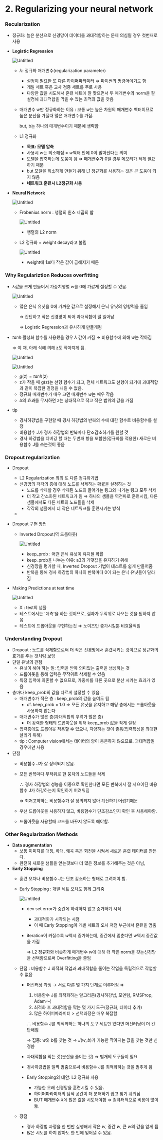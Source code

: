 # 2. Regularizing your neural network

### **Recularization**

- 정규화: 높은 분산으로 신경망이 데이터를 과대적합하는 문제 의심될 경우 첫번재로 사용
- **Logistic Regression**
    
    ![Untitled](2%20Regularizing%20your%20neural%20network%20903aee334c11432a9c20aa94d8ee4fda/Untitled.png)
    
    - $\lambda$: 정규화 매개변수(regularization parameter)
        - 설정이 필요한 또 다른 하이퍼파라미터 ⇒ 파이썬의 명령어이기도 함
        - 개발 세트 혹은 교차 검증 세트를 주로 사용
        - 다양한 값을 시도해서 훈련 세트에 잘 맞으면서 두 매개변수의 norm을 잘 설정해 과대적합을 막을 수 있는 최적의 값을 찾음
    - 매개변수 $w$만 정규화하는 이유 : 보통 $w$는 높은 차원의 매개변수 벡터이므로 높은 분산을 가질때 많은 매개변수를 가짐.
        
        but, b는 하나의 매개변수이기 때문에 생략함
        
    - L1 정규화
        - **목표: 모델 압축**
        - 사용시 $w$는 희소해짐 = $w$벡터 안에 0이 많아진다는 의미
        - 모델을 압축하는데 도움이 됨 ⇒ 매개변수가 0일 경우 메모리가 적게 필요하기 때문
        - but 모델을 희소하게 만들기 위해 L1 정규화를 사용하는 것은 큰 도움이 되지 않음
        - **네트워크 훈련시 L2정규화 사용**
- **Neural Network**
    
    ![Untitled](2%20Regularizing%20your%20neural%20network%20903aee334c11432a9c20aa94d8ee4fda/Untitled%201.png)
    
    - Frobenius norm : 행렬의 원소 제곱의 합
        
        ![Untitled](2%20Regularizing%20your%20neural%20network%20903aee334c11432a9c20aa94d8ee4fda/Untitled%202.png)
        
        - 행렬의 L2 norm
    - L2 정규화 = weight decay라고 불림
        
        ![Untitled](2%20Regularizing%20your%20neural%20network%20903aee334c11432a9c20aa94d8ee4fda/Untitled%203.png)
        
        - weight에 1보다 작은 값이 곱해지기 때문

### **Why Regulariztion Reduces overfitting**

- $\lambda$값을 크게 만들어서 가중치행렬 $w$를 0에 가깝게 설정할 수 있음.
    
    ![Untitled](2%20Regularizing%20your%20neural%20network%20903aee334c11432a9c20aa94d8ee4fda/Untitled%204.png)
    
    - 많은 은닉 유닛을 0에 가까운 값으로 설정해서 은닉 유닛의 영향력을 줄임
        
        ⇒ 간단하고 작은 신경망이 되어 과대적합이 덜 일어남
        
        ⇒ Logistic Regression과 유사하게 만들게됨
        
- $tanh$ 활성화 함수를 사용했을 경우 $\lambda$ 값이 커짐 → 비용함수에 의해 $w$는 작아짐
    
    ⇒ 이 때, 아래 식에 의해 z도 작아지게 됨.
    
    ![Untitled](2%20Regularizing%20your%20neural%20network%20903aee334c11432a9c20aa94d8ee4fda/Untitled%205.png)
    
    ![Untitled](2%20Regularizing%20your%20neural%20network%20903aee334c11432a9c20aa94d8ee4fda/Untitled%206.png)
    
    - $g(z) = tanh(z)$
    - z가 작을 때 g(z)는 선형 함수가 되고, 전체 네트워크도 선형이 되기에 과대적합과 같이 복잡한 결정을 내릴 수 없음.
    - 정규화 매개변수가 매우 크면 매개변수 $w$는 매우 작음
    - $b$의 효과를 무시하면 z는 상대적으로 작고 작은 범위의 값을 가짐
- tip
    - 경사하강법을 구현할 때 경사 하강법의 반복의 수에 대한 함수로 비용함수를 설정
    - 비용함수 J가 경사 하강법의 반복마다 단조감소하기를 원할 것
    - 경사 하강법을 디버깅 할 때는 두번째 항을 포함한(정규화를 적용한) 새로운 비용함수 J를 쓰는것이 좋음

### **Dropout regularization**

- Dropout
    - L2 Regularization 외의 또 다른 정규화기법
    - 신경망의 각각의 층에 대해 노드를 삭제하는 확률을 설정하는 것
        - 노드를 삭제할 경우 삭제된 노드의 들어가는 링크와 나가는 링크 모두 삭제
        - 더 작고 간소화된 네트워크가 됨 ⇒ 하나의 샘플을 역전파로 훈련시킴, 다른 샘플에서도 다른 세트의 노드들을 삭제
        - 각각의 샘플에서 더 작은 네트워크를 훈련시키는 방식
    - 
- Dropout 구현 방법
    - Inverted Dropout(역 드롭아웃)
        
        ![Untitled](2%20Regularizing%20your%20neural%20network%20903aee334c11432a9c20aa94d8ee4fda/Untitled%207.png)
        
        - keep_prob : 어떤 은닉 유닛이 유지될 확률
        - keep_prob을 나누는 이유: a3의 기댓값을 유지하기 위해
        - 신경망을 평가할 때, Inverted Dropout 기법이 테스트를 쉽게 만들어줌
        - 반복을 통해 경사 하강법의 하나의 반복마다 0이 되는 은닉 유닛들이 달라짐
- Making Predictions at test time
    
    ![Untitled](2%20Regularizing%20your%20neural%20network%20903aee334c11432a9c20aa94d8ee4fda/Untitled%208.png)
    
    - X : test의 샘플
    - 테스트에서는 '예측'을 하는 것이므로, 결과가 무작위로 나오는 것을 원하지 않음
    - 테스트에 드롭아웃을 구현하는것 ⇒ 노이즈만 증가시킬뿐 비효율적임

### **Understanding Dropout**

- Dropout : 노드를 삭제함으로써 더 작은 신경망에서 훈련시키는 것이므로 정규화의 효과를 주는 것처럼 보임
- 단일 유닛의 관점
    - 유닛이 해야 하는 일: 입력을 받아 의미있는 출력을 생성하는 것
    - 드롭아웃을 통해 입력은 무작위로 삭제될 수 있음
    - 특정 입력에 의존할 수 없으므로, 가중치를 다른 곳으로 분산 시키는 효과가 있음
- 층마다 keep_prob의 값을 다르게 설정할 수 있음.
    - 매개변수가 적은 층 : keep_prob의 값을 높여도 됨
        - cf. keep_prob = 1.0 ⇒ 모든 유닛을 유지하고 해당 층에서는 드롭아웃을 사용하지 않는다
    - 매개변수가 많은 층(과대적합의 우려가 많은 층)
        - 더 강력한 형태의 드롭아웃을 위해 keep_prob 값을 작게 설정
    - 입력층에도 드롭아웃 적용할 수 있으나, 지양하는 것이 좋음(입력특성을 최대한 살리기 위해)
    - tip : Computer vision에서는 데이터의 양이 충분하지 않으므로. 과대적합일 경우에만 사용
- 단점
    - 비용함수 J가 잘 정의되지 않음.
    - 모든 반복마다 무작위로 한 뭉치의 노드들을 삭제
        
        $\therefore$ 경사 하강법의 성능을 이중으로 확인한다면 모든 반복에서 잘 저으이된 비용함수 J가 하강하는지 확인하기 어려워짐
        
        ⇒ 최저고하하는 비용함수가 잘 정의되지 않아 계산하기 어렵기때문
        
    - 우선 드롭아웃을 사용하지 않고, 비용함수가 단조감소인지 확인 후 사용해야함.
    - 드롭아웃을 사용할때 코드를 바꾸지 않도록 해야함.

### **Other Regularization Methods**

- **Data augmentation**
    - 보통 이미지를 대칭, 확대, 왜곡 혹은 회전을 시켜서 새로운 훈련 데이터를 만든다.
    - 완전히 새로운 샘플을 얻는것보다 더 많은 정보를 추가해주는 것은 아님,
- **Early Stopping**
    - 훈련 오차나 비용함수 J는 단조 감소하는 형태로 그려져야 함.
    - Early Stopping : 개발 세트 오차도 함께 그려줌
        
        ![Untitled](2%20Regularizing%20your%20neural%20network%20903aee334c11432a9c20aa94d8ee4fda/Untitled%209.png)
        
        - dev set error가  중간에 하락하지 않고 증가하기 시작
            - 과대적화가 시작되는 시점
            - 이 때 Early Stopping이 개발 세트의 오차 저점 부근에서 훈련을 멈춤
        - iteration이 커질수록 $w$역시 증가하는데, 중간에서 멈춘다면 $w$역시 중간값을 가짐
            
            ⇒ L2 정규화와 비슷하게 매개변수 $w$에 대해 더 작은 norm을 갖는신경망을 선택함으로써 Overfitting을 줄임
            
    - 단점 : 비용함수 J 최적화 작업과 과대적합을 줄이는 작업을 독립적으로 작업할 수 없음
        - 머신러닝 과정 → 서로 다른 몇 가지 단계로 이루어짐 ⇒
            1. 비용함수 J를 최적화하는 알고리즘(경사하강법, 모멘텀, RMSProp, Adam～)
            2. 최적화 후 과대적합을 막는 몇 가지 도구(정규화, 데이터 추가)
            3. 많은 하이퍼파라미터 > 선택과정은 매우 복잡함
            
            $\therefore$ 비용함수 J를 최적화하는 하나의 도구 세트만 있다면 머신러닝이 더 간단해짐
            
            ⇒ 집중: $w$와 $b$를 찾는 것 ⇒ $J(w,b)$가 가능한 작아지는 값을 찾는 것만 신경씀
            
        - 과대적합을 막는 것(분산을 줄이는 것) ⇒ 별개의 도구들이 필요
        - 경사하강법을 일찍 멈춤으로써 비용함수 J를 최적화하는 것을 멈추게 됨
        - Early Stopping의 대안: L2 정규화 사용
            - 가능한 오래 신경망을 훈련시킬 수 있음.
            - 하이퍼파라미터의 탐색 공간이 더 분해하기 쉽고 찾기 쉬워짐
            - BUT 매개변수 $\lambda$에 많은 값을 시도해야함 ⇒ 컴퓨터적으로 비용이 많이 듦.
    - 장점
        - 경사 하강법 과정을 한 번만 실행해서 작은  $w$, 중간 $w$, 큰 $w$의 값을 얻게 됨
        - 많은 시도를 하지 않아도 한 번에 얻어낼 수 있음.
